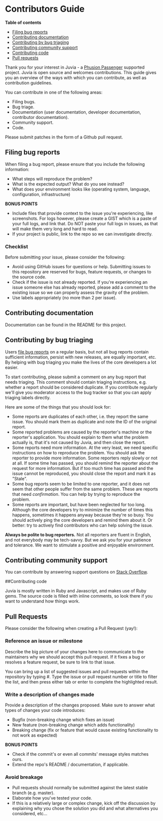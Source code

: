 # Contributors Guide

**Table of contents**

 * [Filing bug reports](#file_bugs)
 * [Contributing documentation](#contrib_docs)
 * [Contributing by bug triaging](#contrib_triag)
 * [Contributing community support](#contrib_support)
 * [Contributing code](#contrib_code)
 * [Pull requests](#pull_requests)

Thank you for your interest in Juvia - a [Phusion Passenger](https://www.phusionpassenger.com/) supported project. Juvia is open source and welcomes contributions. 
This guide gives you an overview of the ways with which you can contribute, as well as contribution guidelines.

You can contribute in one of the following areas:

 * Filing bugs.
 * Bug triage.
 * Documentation (user documentation, developer documentation, contributor documentation).
 * Community support.
 * Code.

Please submit patches in the form of a Github pull request.

<a name="file_bugs"></a>
## Filing bug reports

When filing a bug report, please ensure that you include the following information:
- What steps will reproduce the problem?
- What is the expected output? What do you see instead?
- What does your environment looks like (operating system, language, configuration, infrastructure)

__BONUS POINTS__
- Include files that provide context to the issue you're experiencing, like screenshots. For logs however, please create a GIST which is a paste of your full logs, and link that. Do NOT paste your full logs in issues, as that will make them very long and hard to read.
- If your project is public, link to the repo so we can investigate directly.

### Checklist
Before submitting your issue, please consider the following:
- Avoid using GitHub issues for questions or help. Submitting issues to this repository are reserved for bugs, feature requests, or changes to the source code.
- Check if the issue is not already reported. If you're experiencing an issue someone else has already reported, please add a comment to the existing issue so we can properly assess the gravity of the problem.
- Use labels appropriately (no more than 2 per issue).

<a name="contrib_docs"></a>
## Contributing documentation

Documentation can be found in the README for this project.

<a name="contrib_tiag"></a>
## Contributing by bug triaging

Users [file bug reports](https://github.com/phusion/juvia/issues) on a regular basis, but not all bug reports contain sufficient information, persist with new releases, are equally important, etc. By helping with bug triaging you make the lives of the core developers a lot easier.

To start contributing, please submit a comment on any bug report that needs triaging. This comment should contain triaging instructions, e.g. whether a report should be considered duplicate. If you contribute regularly we'll give you moderator access to the bug tracker so that you can apply triaging labels directly.

Here are some of the things that you should look for:

 * Some reports are duplicates of each other, i.e. they report the same issue. You should mark them as duplicate and note the ID of the original report.
 * Some reported problems are caused by the reporter's machine or the reporter's application. You should explain to them what the problem actually is, that it's not caused by Juvia, and then close the report.
 * Some reports need more information. At the very least, we need specific instructions on how to reproduce the problem. You should ask the reporter to provide more information. Some reporters reply slowly or not at all. If some time has passed, you should remind the reporter about the request for more information. But if too much time has passed and the issue cannot be reproduced, you should close the report and mark it as "Stale".
 * Some bug reports seem to be limited to one reporter, and it does not seem that other people suffer from the same problem. These are reports that need _confirmation_. You can help by trying to reproduce the problem.
 * Some reports are important, but have been neglected for too long. Although the core developers try to minimize the number of times this happens, sometimes it happens anyway because they're so busy. You should actively ping the core developers and remind them about it. Or better: try to actively find contributors who can help solving the issue.

**Always be polite to bug reporters.** Not all reporters are fluent in English, and not everybody may be tech-savvy. But we ask you for your patience and tolerance. We want to stimulate a positive and enjoyable environment.

<a name="contrib_support"></a>
## Contributing community support

You can contribute by answering support questions on [Stack Overflow](https://stackoverflow.com/search?tab=newest&q=juvia).

<a name="contrib_code"></a>
##Contributing code

Juvia is mostly written in Ruby and Javascript, and makes use of Ruby gems. The source code is filled with inline comments, so look there if you want to understand how things work.

<a name="pull_requests"></a>
## Pull Requests

Please consider the following when creating a Pull Request (yay!):

### Reference an issue or milestone
Describe the big picture of your changes here to communicate to the maintainers why we should accept this pull request. If it fixes a bug or resolves a feature request, be sure to link to that issue.

You can bring up a list of suggested issues and pull requests within the repository by typing #. Type the issue or pull request number or title to filter the list, and then press either tab or enter to complete the highlighted result.

### Write a description of changes made
Provide a description of the changes proposed. Make sure to answer what types of changes your code introduces:
- Bugfix (non-breaking change which fixes an issue)
- New feature (non-breaking change which adds functionality)
- Breaking change (fix or feature that would cause existing functionality to not work as expected)

__BONUS POINTS__
- Check if the commit's or even all commits' message styles matches ours.
- Extend the repo's README / documentation, if applicable.

### Avoid breakage
- Pull requests should normally be submitted against the latest stable branch (e.g. master).
- Elaborate how you've tested your code.
- If this is a relatively large or complex change, kick off the discussion by explaining why you chose the solution you did and what alternatives you considered, etc...
